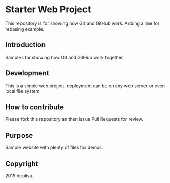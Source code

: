 # Starter Web Project

This repository is for showing how Git and GitHub work. Adding a line for rebasing example.

## Introduction

Samples for showing how Git and GitHub work together.

## Development

This is a simple web project, deployment can be on any web server or even local file system.

## How to contribute

Please fork this repository an then issue Pull Requests for review.

## Purpose

Sample website with plenty of files for demos.

## Copyright

2019 dcoliva.